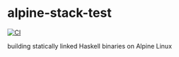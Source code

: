 # alpine-stack-test

[![CI](https://github.com/ocramz/alpine-stack/actions/workflows/blank.yml/badge.svg)](https://github.com/ocramz/alpine-stack/actions/workflows/blank.yml)

building statically linked Haskell binaries on Alpine Linux
